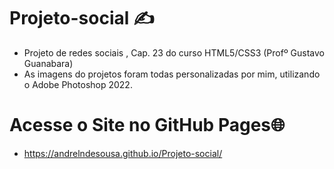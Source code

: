 # Projeto-social :writing_hand:
  - Projeto de redes sociais , Cap. 23 do curso HTML5/CSS3  (Profº Gustavo Guanabara)
  - As imagens do projetos foram todas personalizadas por mim, utilizando o Adobe Photoshop 2022.
# Acesse o Site no GitHub Pages:globe_with_meridians:
 - https://andrelndesousa.github.io/Projeto-social/
